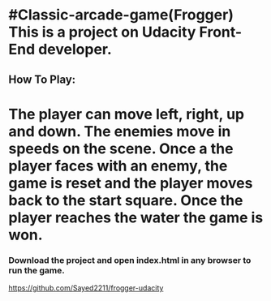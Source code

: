 #Classic-arcade-game(Frogger)
This is a project on Udacity Front-End developer.
===============================
## How To Play:
The player can move left, right, up and down. The enemies move in speeds on the scene. Once a the player faces with an enemy, the game is reset and the player moves back to the start square. Once the player reaches the water the game is won.
===============================
### Download the project and open index.html in any browser to run the game.
https://github.com/Sayed2211/frogger-udacity
